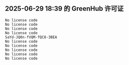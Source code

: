 ## 2025-06-29 18:39 的 GreenHub 许可证
```
No license code
No license code
No license code
No license code
SaYd-JQ0n-fVQM-fQC8-3BEA
No license code
No license code
No license code
No license code
No license code
```
